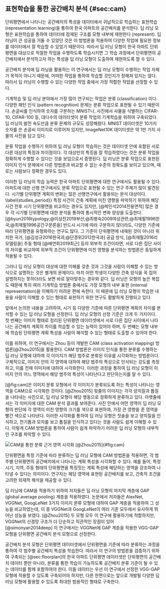 ## 표현학습을 통한 공간배치 분석 {#sec:cam}

<!-- 표현학습 : 기계가 데이터로부터 유용한 정보를 추출하는 방법을 연구하는 분야 -->
<!-- 공간배치 분석 = 공간배치 데이터에서 학습된 잠재표현 도출 -->
<!-- 잠재표현 분석 모형 = VGG-GAP -->

단위평면에서 나타나는 공간배치의 특성을
데이터에서 귀납적으로 학습하는
표현학습 (representation learning)을 통하여
한국 아파트의 공간배치를 분석한다.
딥 러닝 모형은 표현학습을 통하여
데이터에 잠재된 구조를 모형 내부에 재현한다 (represent).
딥 러닝이 큰 성공을 거둘 수 있었던 것은
이 방법론을 적용하여
다양한 작업에 필요한 정보를
데이터에서 잘 학습할 수 있었기 때문이다.
따라서
딥 러닝 모형이
한국 아파트 단위평면을 대상으로
적절한 작업을 수행하도록 학습시키면
그 학습 과정에서
단위평면의 공간배치에서 분석하고자 하는 특성을
딥 러닝 모형이 도출하여 재현하도록 할 수 있다.

공간배치 분석에 딥 러닝을 활용하는 이 연구에서는
딥 러닝 모형이 수행하는 작업 자체가 목적이 아니기 때문에,
어떠한 작업을 통하여 학습할 것인지가 정해져 있지는 않다.
따라서 딥 러닝이 수행할 수 있는 다양한 작업 중에서
가장 적합한 작업을 선정할 수 있다.

기계학습 및 딥 러닝 분야에서 가장 많이 연구되는 작업은
분류 (classification) 이다.
다양한 패턴 인식 (pattern recognition) 문제는
분류 작업으로 표현될 수 있기 때문이다.
손글씨를 인식하여 숫자를 구분하는 MNIST나,
사진에서 사물을 식별하는 CIFAR-10, CIFAR-100 등,
대다수의 데이터셋이 분류 작업의 기계학습을 위하여 구축되었다.
딥 러닝의 발전 속도만큼 분류 문제의 규모도 성장해왔다.
MNIST 데이터셋은 10가지 숫자를 쓴 손글씨 이미지로 이루어져 있지만,
ImageNet10K 데이터셋은 약 1만 가지 사물의 사진을 담고 있다.

분류 작업을 수행하기 위하여
딥 러닝 모형이 학습하는 것은
데이터셋 안에 포함된 서로 다른 대상의 특징과 차이점이다.
각 대상만의 특징을 잘 학습하였다는 것은
분류 작업을 정확하게 수행할 수 있다는 것을 보임으로서 증명된다.
딥 러닝은 분류 작업으로 표현된 이미지 인식 문제에서
다른 방법론과 비교할 수 없는 수준의 정확도를 보이고 있으며,
때로는 사람보다 정확한 경우도 있다.

이러한 딥 러닝의 학습 능력은
한국 아파트 단위평면에 대한 연구에서도 활용될 수 있다.
아파트에 대한 선행 연구에서도
분류 작업으로 표현될 수 있는 연구 주제가 많이 발견된다.
시기별 단위평면 계획의 변화는
많은 선행연구에서 활용되는 분석 대상이다. \label{studies_period}}
특정 사건이 건축 계획에 미친 영향을 파악하기 위하여
해당 사건 전후 시기 단위평면을 비교하는 경우도 있지만,
[@박인석2014전용면적]
많은 경우 각 시기별 단위평면에 대한 분석을 통하여
통시적인 변화 양상을 도출한다.
[@byun2016typology;@이상진2019부산;@최병숙2009여성관련;@최재필1996한국;@최재필1996공간구문론을]
반드시 시기에 따라 구분하지 않더라도,
다양한 기준에 따라 단위평면을 유형화하는 연구도 많다.
그 기준이 단위평면에 내재된 것이 아니라
위치한 국가, [@김성규2016한국과;@단경위2012한국과]
공급 방식, [@최재필2016리모델링을]
주동 형태 [@배연희2019최근]
등의 외부적 조건이라면,
서로 다른 집단 사이의 차이를 비교하여
외부적 조건이 단위평면에 미친 영향을 분석하는 방법론은
동일하게 적용될 수 있다.

그러나
딥 러닝 모형이 대상에 대한 이해를 갖춘 것과
그것을 사람이 이해할 수 있는 방식으로 설명하는 것은
별개의 문제이다.
마치 어떤 학생이
다양한 건축 양식을 꼭 집어 설명하지는 못하더라도
보면 바로 알아맞추는 경우와 같다.
딥 러닝은
모형의 높은 복잡도 때문에
특히 여러 기계학습 방법론 중에서도
가장 모형의 내부 표현 (internal representation)을
이해하기 어려운 편에 속한다.
이 때문에
딥 러닝 모형이 학습한 내용을
사람이 이해할 수 있는 형태로 표현하기 위한 연구도 활발하게 진행되고 있다.

앞에서 논의한 내용을 고려하여,
시기 등 다양한 기준에 따른 단위평면 계획의 차이를 분석할 수 있는
딥 러닝 모형을 선정한다.
딥 러닝 모형의 선정 기준은 크게 두 가지이다.
첫 번째는 이미지 형태로 정리된 단위평면 데이터셋에서
서로 다른 집단 사이에서 나타나는
공간배치 계획의 차이를 학습할 수 있는 능력이 있어야 하며,
두 번째는 모형 내부에 학습된 단위평면 계획 특성을
사람이 해석할 수 있는 형태로 도출할 수 있어야 한다.

이를 위하여,
이 연구에서는
Zhou 등이 개발한
CAM (class activation mapping) 방법론[@Zhou2015]을 활용한다.
CAM 방법론은
이미지 인식을 통한 분류를 수행하는 딥 러닝 모형에 대하여
각 이미지가 해당 범주로 분류된 이유를
시각화하는 방법론이다.
구체적으로,
이미지 안의 각 영역에 대하여
해당 범주의 특성으로 인식되는 강도를 측정하고,
이를 전체 이미지에 대하여 시각화한다.
이러한 과정을 통하여
딥 러닝 모형이
이미지 안의 어느 영역에서
해당 범주의 특성이 나타난다고 판단하는지를 알 수 있다.

[@fig:cam]은
이미지 분류 모형에서
각 이미지가 분류되도록 하는 특성이 나타나는 영역을
CAM으로 시각화한 것이다. [@Zhou2015]
윗줄의 이미지는
각각 양치질과 톱질을 나타내는 사진으로,
딥 러닝 모형이 해당 행동으로 정확하게 분류하고 있다.
아랫줄에서는
각 이미지에 대한 CAM 분석 결과를 보여준다.
사진 안에서 어떤 영역이
딥 러닝 모형의 판단에
각 영역이 미친 영향의 크기를 색으로 표현하여,
가장 큰 영향을 준 영역을 빨간 색으로 나타낸다.
이러한 시각화를 통하여
딥 러닝 모형은 칫솔을 보고 양치질을 인식하고,
전기톱과 모자를 보고 톱질을 인식하고 있다는 것을
사람도 쉽게 이해할 수 있다.
이렇게 CAM 방법론을 통하여
사람이 쉽게 파악하기 어려운 딥 러닝 모형의 내부적인 구조를
파악할 수 있다.

![CAM을 통한 분류 근거 영역 시각화 [@Zhou2015]](cam_zhou.png){#fig:cam}

단위평면을 특정 기준에 따라 분류하는 딥 러닝 모형에 CAM 방법론을 적용하면,
각 범주별 단위평면의 공간배치에서 나타나는 계획 특성을 시각화할 수 있다.
예를 들어,
특정 시기, 지역, 주동 형태의 단위평면을 특징짓는
계획 특성에 해당하는 영역을 강조하여 나타낼 수 있다는 의미이다.
연구자는 해당 영역에 표현된 공간배치를 보고,
건축적 조건을 고려한 외재적 해석을 제공할 수 있다.

딥 러닝에 CAM을 적용하기 위하여
저자들은 딥 러닝 모형의 마지막 계층에
GAP (global average pooling) 계층을 적용하였다.
논문에서 저자들은
AlexNet, VGGNet, GoogLeNet 3가지 이미지 분류 모형에 대하여
GAP 계층을 적용하여 그 성능을 비교하였는데,
이 중 VGGNet과 GoogLeNet이
여러 기준 모두에서 유사하게 뛰어난 성능을 보였다. [@Zhou2015]
두 모형 모두 이 연구에 활용하기에 적합하지만,
VGGNet의 신경망 구조가 더 단순하고 직관적인 장점이 있어
[@simonyan2014deep]
이 연구에서는 VGGNet에 GAP 계층을 적용한 VGG-GAP 모형을
단위평면 공간배치 분석 모형으로 선정한다.

공간배치 분석 모형은
단위평면 데이터셋에서
단위평면을 기준에 따라 분류하는 과정을 통하여
각 범주별 공간배치 특성을 학습한다.
따라서 이 연구의 방법론을 검증하기 위하여 구축되는
[@sec:floorplan]의 한국 아파트 단위평면 데이터셋은
단위평면의 공간배치 데이터 뿐만 아니라,
분류를 통한 학습이 가능하도록
공간배치 분류 기준이 될 수 있는 데이터를 함께 포함하여야 한다.
이들 데이터는 우선 이 연구에서 선정한 VGG-GAP 모형에 적용할 수 있도록
구축되어야 하지만,
다른 한편으로는 앞으로 개발될 다양한 딥 러닝 모형에 활용할 수 있도록
최대한 범용적인 형태로 구축한다.
